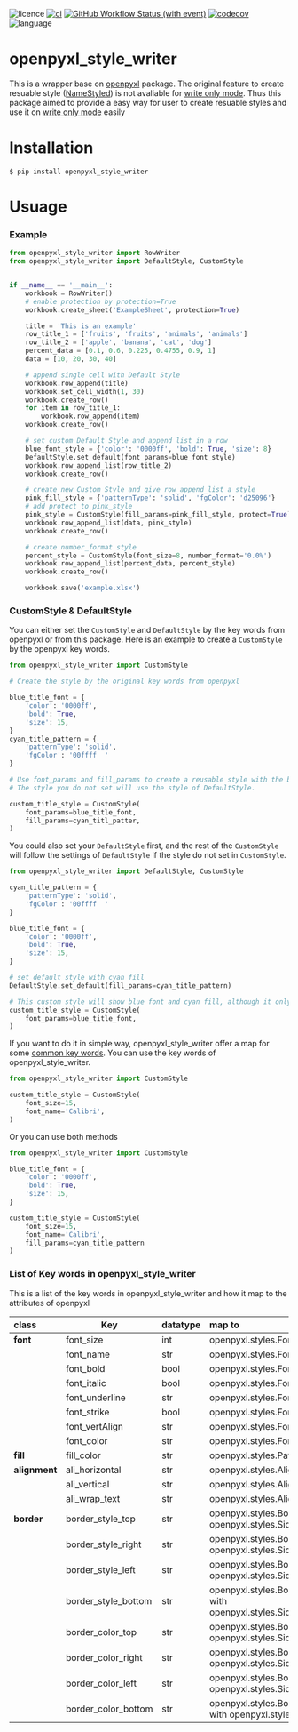 ![licence](https://img.shields.io/github/license/Zncl2222/openpyxl_style_writer)
[![ci](https://img.shields.io/github/actions/workflow/status/Zncl2222/openpyxl_style_writer/github-pre-commit.yml?logo=pre-commit&label=pre-commit)](https://github.com/Zncl2222/openpyxl_style_writer/actions/workflows/github-pre-commit.yml)
[![GitHub Workflow Status (with event)](https://img.shields.io/github/actions/workflow/status/Zncl2222/openpyxl_style_writer/pytest.yml?logo=pytest&label=pytest)](https://github.com/Zncl2222/openpyxl_style_writer/actions/workflows/pytest.yml)
[![codecov](https://codecov.io/gh/Zncl2222/openpyxl_style_writer/graph/badge.svg?token=UP6M8SCC14)](https://codecov.io/gh/Zncl2222/openpyxl_style_writer)
![language](https://img.shields.io/badge/Solutions-black.svg?style=flat&logo=python)


# openpyxl_style_writer
This is a wrapper base on [openpyxl](https://pypi.org/project/openpyxl/) package. The original feature to create resuable style ([NameStyled](https://openpyxl.readthedocs.io/en/stable/styles.html#creating-a-named-style)) is not avaliable for [write only mode](https://openpyxl.readthedocs.io/en/stable/optimized.html#write-only-mode). Thus this package aimed to provide a easy way for user to create resuable styles and use it on [write only mode](https://openpyxl.readthedocs.io/en/stable/optimized.html#write-only-mode) easily

# Installation
```$ pip install openpyxl_style_writer ```

# Usuage
### Example
```python
from openpyxl_style_writer import RowWriter
from openpyxl_style_writer import DefaultStyle, CustomStyle


if __name__ == '__main__':
    workbook = RowWriter()
    # enable protection by protection=True
    workbook.create_sheet('ExampleSheet', protection=True)

    title = 'This is an example'
    row_title_1 = ['fruits', 'fruits', 'animals', 'animals']
    row_title_2 = ['apple', 'banana', 'cat', 'dog']
    percent_data = [0.1, 0.6, 0.225, 0.4755, 0.9, 1]
    data = [10, 20, 30, 40]

    # append single cell with Default Style
    workbook.row_append(title)
    workbook.set_cell_width(1, 30)
    workbook.create_row()
    for item in row_title_1:
        workbook.row_append(item)
    workbook.create_row()

    # set custom Default Style and append list in a row
    blue_font_style = {'color': '0000ff', 'bold': True, 'size': 8}
    DefaultStyle.set_default(font_params=blue_font_style)
    workbook.row_append_list(row_title_2)
    workbook.create_row()

    # create new Custom Style and give row_append_list a style
    pink_fill_style = {'patternType': 'solid', 'fgColor': 'd25096'}
    # add protect to pink_style
    pink_style = CustomStyle(fill_params=pink_fill_style, protect=True)
    workbook.row_append_list(data, pink_style)
    workbook.create_row()

    # create number_format style
    percent_style = CustomStyle(font_size=8, number_format='0.0%')
    workbook.row_append_list(percent_data, percent_style)
    workbook.create_row()

    workbook.save('example.xlsx')
```

### CustomStyle & DefaultStyle
You can either set the `CustomStyle` and `DefaultStyle` by the key words from openpyxl or from this package. Here is an example to create a `CustomStyle` by the openpyxl key words.

```python
from openpyxl_style_writer import CustomStyle

# Create the style by the original key words from openpyxl

blue_title_font = {
    'color': '0000ff',
    'bold': True,
    'size': 15,
}
cyan_title_pattern = {
    'patternType': 'solid',
    'fgColor': '00ffff	'
}

# Use font_params and fill_params to create a reusable style with the blue font and cyan fill.
# The style you do not set will use the style of DefaultStyle.

custom_title_style = CustomStyle(
    font_params=blue_title_font,
    fill_params=cyan_titl_patter,
)
```
You could also set your `DefaultStyle` first, and the rest of the `CustomStyle` will follow the settings of `DefaultStyle` if the style do not set in `CustomStyle`.

```python
from openpyxl_style_writer import DefaultStyle, CustomStyle

cyan_title_pattern = {
    'patternType': 'solid',
    'fgColor': '00ffff	'
}

blue_title_font = {
    'color': '0000ff',
    'bold': True,
    'size': 15,
}

# set default style with cyan fill
DefaultStyle.set_default(fill_params=cyan_title_pattern)

# This custom style will show blue font and cyan fill, although it only set the font_params
custom_title_style = CustomStyle(
    font_params=blue_title_font,
)
```

If you want to do it in simple way, openpyxl_style_writer offer a map for some [common key words](#list-of-key-words-in-openpyxl_style_writer). You can use the key words of openpyxl_style_writer.
```python
from openpyxl_style_writer import CustomStyle

custom_title_style = CustomStyle(
    font_size=15,
    font_name='Calibri',
)
```

Or you can use both methods
```python
from openpyxl_style_writer import CustomStyle

blue_title_font = {
    'color': '0000ff',
    'bold': True,
    'size': 15,
}

custom_title_style = CustomStyle(
    font_size=15,
    font_name='Calibri',
    fill_params=cyan_title_pattern
)
```

### List of Key words in openpyxl_style_writer
This is a list of the key words in openpyxl_style_writer and how it map to the attributes of openpyxl

<div align='center'>

| **class**     |       Key           |  datatype   |          **map to**                                                   |
| :------------ | ------------------- | ----------- | :-------------------------------------------------------------------  |
| **font**      | font_size           | int         | openpyxl.styles.Font.size                                             |
|               | font_name           | str         | openpyxl.styles.Font.name                                             |
|               | font_bold           | bool        | openpyxl.styles.Font.bold                                             |
|               | font_italic         | bool        | openpyxl.styles.Font.italic                                           |
|               | font_underline      | str         | openpyxl.styles.Font.underline                                        |
|               | font_strike         | bool        | openpyxl.styles.Font.strike                                           |
|               | font_vertAlign      | str         | openpyxl.styles.Font.vertAlign                                        |
|               | font_color          | str         | openpyxl.styles.Font.color                                            |
| **fill**      | fill_color          | str         | openpyxl.styles.PatternFill.color                                     |
| **alignment** | ali_horizontal      | str         | openpyxl.styles.Alignment.color                                       |
|               | ali_vertical        | str         | openpyxl.styles.Alignment.color                                       |
|               | ali_wrap_text       | str         | openpyxl.styles.Alignment.color                                       |
| **border**    | border_style_top    | str         | openpyxl.styles.Border.top with openpyxl.styles.Side.border_style     |
|               | border_style_right  | str         | openpyxl.styles.Border.right with openpyxl.styles.Side.border_style   |
|               | border_style_left   | str         | openpyxl.styles.Border.left with openpyxl.styles.Side.border_style    |
|               | border_style_bottom | str         | openpyxl.styles.Border.bottom with openpyxl.styles.Side.border_style  |
|               | border_color_top    | str         | openpyxl.styles.Border.top with openpyxl.styles.Side.color            |
|               | border_color_right  | str         | openpyxl.styles.Border.right with openpyxl.styles.Side.color          |
|               | border_color_left   | str         | openpyxl.styles.Border.left with openpyxl.styles.Side.color           |
|               | border_color_bottom | str         | openpyxl.styles.Border.bottom with openpyxl.styles.Side.color         |

</div>
